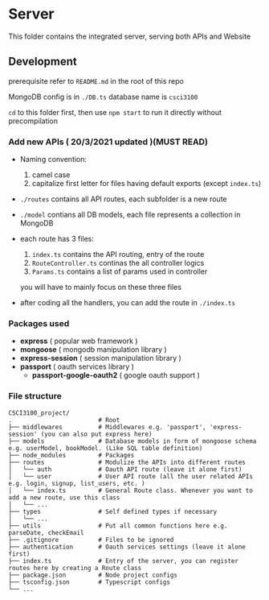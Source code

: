 # Server

This folder contains the integrated server, serving both APIs and Website

## Development

prerequisite refer to `README.md` in the root of this repo

MongoDB config is in `./DB.ts` database name is `csci3100`

`cd` to this folder first, then use `npm start` to run it directly without precompilation

### Add new APIs ( 20/3/2021 updated )(MUST READ)

- Naming convention:

  1. camel case
  2. capitalize first letter for files having default exports (except `index.ts`)

- `./routes` contains all API routes, each subfolder is a new route

- `./model` contians all DB models, each file represents a collection in MongoDB

- each route has 3 files:

  1. `index.ts` contains the API routing, entry of the route
  2. `RouteController.ts` continas the all controller logics
  3. `Params.ts` contains a list of params used in controller

  you will have to mainly focus on these three files

- after coding all the handlers, you can add the route in `./index.ts`

### Packages used

- **express** ( popular web framework )
- **mongoose** ( mongodb manipulation library )
- **express-session** ( session manipulation library )
- **passport** ( oauth services library )
  - **passport-google-oauth2** ( google oauth support )

### File structure

```
CSCI3100_project/
.                        # Root
├── middlewares          # Middlewares e.g. 'passport', 'express-session' (you can also put express here)
├── models               # Database models in form of mongoose schema e.g. userModel, bookModel. (Like SQL table definition)
├── node_modules         # Packages
├── routes               # Modulize the APIs into different routes
│   └── auth             # Oauth API route (leave it alone first)
│   └── user             # User API route (all the user related APIs e.g. login, signup, list_users, etc. )
│   └── index.ts         # General Route class. Whenever you want to add a new route, use this class
│   └── ...
├── types                # Self defined types if necessary
│   └── ...
├── utils                # Put all common functions here e.g. parseDate, checkEmail
├── .gitignore           # Files to be ignored
├── authentication       # Oauth services settings (leave it alone first)
├── index.ts             # Entry of the server, you can register routes here by creating a Route class
├── package.json         # Node project configs
├── tsconfig.json        # Typescript configs
└── ...
```
